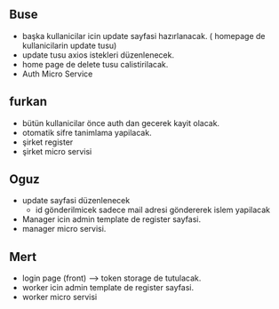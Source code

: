 ## Buse
* başka kullanicilar icin update sayfasi hazırlanacak. ( homepage de kullanicilarin update tusu)
* update tusu axios istekleri düzenlenecek.
* home page de delete tusu calistirilacak.
* Auth Micro Service


## furkan
* bütün kullanicilar önce auth dan gecerek kayit olacak.
* otomatik sifre tanimlama yapilacak.
* şirket register
* şirket micro servisi

## Oguz
* update sayfasi düzenlenecek
  * id gönderilmicek sadece mail adresi göndererek islem yapilacak
* Manager icin admin template de register sayfasi.
* manager micro servisi.

## Mert
* login page (front) --> token storage de tutulacak.
* worker icin admin template de register sayfasi.
* worker micro servisi

